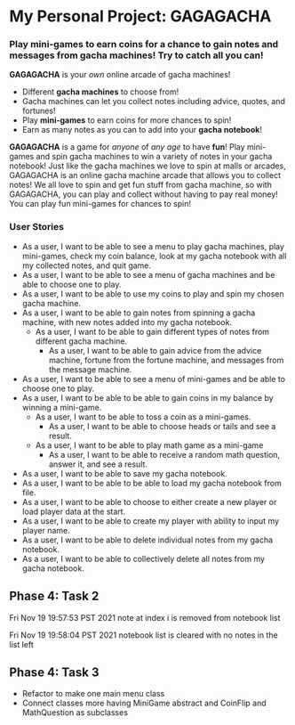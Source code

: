 # My Personal Project: GAGAGACHA

### Play mini-games to earn coins for a chance to gain notes and messages from gacha machines! Try to catch all you can!

**GAGAGACHA** is your *own* online arcade of gacha machines!
- Different **gacha machines** to choose from!
- Gacha machines can let you collect notes including advice, quotes, and fortunes!
- Play **mini-games** to earn coins for more chances to spin!
- Earn as many notes as you can to add into your **gacha notebook**!

**GAGAGACHA** is a game for *anyone* of *any age* to have **fun**! Play mini-games and spin gacha machines 
to win a variety of notes in your gacha notebook! Just like the gacha machines we love to spin at malls or 
arcades, GAGAGACHA is an online gacha machine arcade that allows you to collect notes! We all love 
to spin and get fun stuff from gacha machine, so with GAGAGACHA, you can play and collect without having to
pay real money! You can play fun mini-games for chances to spin!

### User Stories
- As a user, I want to be able to see a menu to play gacha machines, play mini-games, check my coin balance, look at my 
  gacha notebook with all my collected notes, and quit game.
- As a user, I want to be able to see a menu of gacha machines and be able to choose one to play.
- As a user, I want to be able to use my coins to play and spin my chosen gacha machine.
- As a user, I want to be able to gain notes from spinning a gacha machine, with new notes added into my gacha notebook.
  - As a user, I want to be able to gain different types of notes from different gacha machine.
    - As a user, I want to be able to gain advice from the advice machine, fortune from the fortune machine, and 
      messages from the message machine.
- As a user, I want to be able to see a menu of mini-games and be able to choose one to play.
- As a user, I want to be able to be able to gain coins in my balance by winning a mini-game.
  - As a user, I want to be able to toss a coin as a mini-games.
    - As a user, I want to be able to choose heads or tails and see a result.
  - As a user, I want to be able to play math game as a mini-game
    - As a user, I want to be able to receive a random math question, answer it, and see a result.
- As a user, I want to be able to save my gacha notebook.
- As a user, I want to be able to be able to load my gacha notebook from file.
- As a user, I want to be able to choose to either create a new player or load player data at the start.
- As a user, I want to be able to create my player with ability to input my player name.
- As a user, I want to be able to delete individual notes from my gacha notebook.
- As a user, I want to be able to collectively delete all notes from my gacha notebook.

## Phase 4: Task 2
Fri Nov 19 19:57:53 PST 2021
note at index i is removed from notebook list

Fri Nov 19 19:58:04 PST 2021
notebook list is cleared with no notes in the list left

## Phase 4: Task 3
- Refactor to make one main menu class
- Connect classes more having MiniGame abstract and CoinFlip and MathQuestion as subclasses